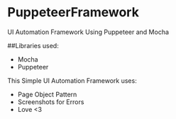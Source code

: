 # PuppeteerFramework
UI Automation Framework Using Puppeteer and Mocha

##Libraries used:
  - Mocha
  - Puppeteer
  
This Simple UI Automation Framework uses:
  - Page Object Pattern
  - Screenshots for Errors
  - Love <3
